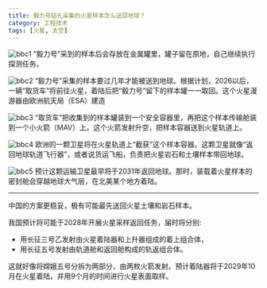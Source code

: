 ```yaml
---
title: 毅力号钻孔采集的火星样本怎么送回地球？
category: 工程技术
tags: [火星, 太空]
---
```


![bbc1](https://inews.gtimg.com/newsapp_bt/0/13204252518/1000)
“毅力号”采到的样本后会存放在金属罐里，罐子留在原地，自己继续执行探测任务。

![bbc2](https://inews.gtimg.com/newsapp_bt/0/13204253054/1000)
“毅力号”采集的样本要过几年才能被送到地球。根据计划，2026以后，一辆“取货车”将前往火星，着陆后把“毅力号”留下的样本罐一一取回。这个火星漫游器由欧洲航天局（ESA）建造<!--more-->

![bbc3](https://inews.gtimg.com/newsapp_bt/0/13204253469/1000)
“取货车”把收集到的样本罐装到一个安全容器里，再把这个样本传输舱装到一个小火箭（MAV）上。这个火箭发射升空，把样本容器送到火星轨道上。

![bbc4](https://inews.gtimg.com/newsapp_bt/0/13204254329/1000)
欧洲的一颗卫星将在火星轨道上“截获”这个样本容器。这颗卫星就像“返回地球轨道飞行器”，或者说货运飞船，负责把火星岩石和土壤样本带回地球。

![bbc5](https://inews.gtimg.com/newsapp_bt/0/13204254114/1000)
预计这颗运输卫星最早将于2031年返回地球。那时，装载着火星样本的密封舱会穿越地球大气层，在北美某个地方着陆。

-----

中国的方案更稳妥，极有可能最先送回火星土壤和岩石样本。

我国预计将可能于2028年开展火星采样返回任务，届时将分别:

- 用长征三号乙发射由火星着陆器和上升器组成的着上组合体，
- 用长征五号发射由轨道舱和返回舱构成的轨返组合体。

这就好像将嫦娥五号分拆为两部分，由两枚火箭发射。预计着陆器将于2029年10月在火星着陆，并用9个月的时间进行火星表面取样。